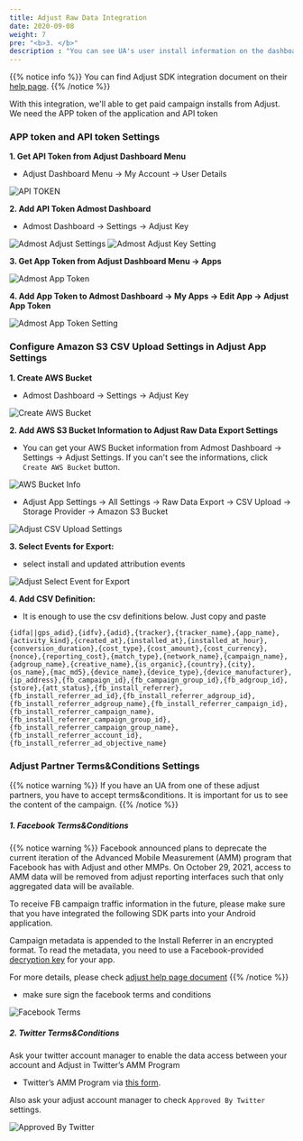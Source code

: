 ```yaml
---
title: Adjust Raw Data Integration
date: 2020-09-08
weight: 7
pre: "<b>3. </b>"
description : "You can see UA's user install information on the dashboard with adjust integration"
---
```


{{% notice info %}}
You can find Adjust SDK integration document on their [help page](https://help.adjust.com/en/sdk).
{{% /notice %}}

With this integration, we'll able to get paid campaign installs from Adjust.
We need the APP token of the application and API token

### APP token and API token Settings

 **1. Get API Token from Adjust Dashboard Menu**

 - Adjust Dashboard Menu -> My Account -> User Details

![API TOKEN](/amrapi/images/adjust-user-details.png?classes=shadow)

 **2. Add API Token Admost Dashboard**
 
 - Admost Dashboard -> Settings -> Adjust Key

![Admost Adjust Settings](/amrapi/images/admost-adjust-settings.png?classes=shadow&width=10pc)
![Admost Adjust Key Setting](/amrapi/images/adjust-key.png?classes=shadow&width=20pc)

 **3. Get App Token from Adjust Dashboard Menu -> Apps**

![Admost App Token](/amrapi/images/adjust-app-token.png?classes=shadow)

**4. Add App Token to Admost Dashboard -> My Apps -> Edit App -> Adjust App Token** 

![Admost App Token Setting](/amrapi/images/admost-app-token.png?classes=shadow)

### Configure Amazon S3 CSV Upload Settings in Adjust App Settings

**1. Create AWS Bucket**

- Admost Dashboard -> Settings -> Adjust Key

![Create AWS Bucket](/amrapi/images/adjust-key.png?classes=shadow&width=20pc)

**2. Add AWS S3 Bucket Information to Adjust Raw Data Export Settings**

- You can get your AWS Bucket information from Admost Dashboard -> Settings -> Adjust Settings. If you can't see the informations, click `Create AWS Bucket` button.

![AWS Bucket Info](/amrapi/images/aws-bucket-info.png?classes=shadow&width=20pc)

- Adjust App Settings -> All Settings -> Raw Data Export -> CSV Upload -> Storage Provider -> Amazon S3 Bucket

![Adjust CSV Upload Settings](/amrapi/images/adjust-csv-upload.png?classes=shadow&width=20pc)

**3. Select Events for Export:** 
- select install and updated attribution events

![Adjust Select Event for Export](/amrapi/images/adjust-events-for-export.png?classes=shadow)

**4. Add CSV Definition:**
- It is enough to use the csv definitions below. Just copy and paste

```text
{idfa||gps_adid},{idfv},{adid},{tracker},{tracker_name},{app_name},{activity_kind},{created_at},{installed_at},{installed_at_hour},{conversion_duration},{cost_type},{cost_amount},{cost_currency},{nonce},{reporting_cost},{match_type},{network_name},{campaign_name},{adgroup_name},{creative_name},{is_organic},{country},{city},{os_name},{mac_md5},{device_name},{device_type},{device_manufacturer},{ip_address},{fb_campaign_id},{fb_campaign_group_id},{fb_adgroup_id},{store},{att_status},{fb_install_referrer},{fb_install_referrer_ad_id},{fb_install_referrer_adgroup_id},{fb_install_referrer_adgroup_name},{fb_install_referrer_campaign_id},{fb_install_referrer_campaign_name},{fb_install_referrer_campaign_group_id},{fb_install_referrer_campaign_group_name},{fb_install_referrer_account_id},{fb_install_referrer_ad_objective_name}
```

### Adjust Partner Terms&Conditions Settings

{{% notice warning %}}
If you have an UA from one of these adjust partners, you have to accept terms&conditions. It is important for us to see the content of the campaign.
{{% /notice %}}

##### 1. Facebook Terms&Conditions

{{% notice warning %}}
Facebook announced plans to deprecate the current iteration of the Advanced Mobile Measurement (AMM) program that Facebook has with Adjust and other MMPs. On October 29, 2021, access to AMM data will be removed from adjust reporting interfaces such that only aggregated data will be available.


To receive FB campaign traffic information in the future, please make sure that you have integrated the following SDK parts into your Android application.

Campaign metadata is appended to the Install Referrer in an encrypted format. To read the metadata, you need to use a Facebook-provided [decryption key](https://help.adjust.com/en/article/facebook-raw-data-reporting-for-android#set-up-the-install-referrer-solution) for your app.

For more details, please check [adjust help page document](https://help.adjust.com/en/article/facebook-raw-data-reporting-for-android#set-up-the-install-referrer-solution)
{{% /notice %}}

 * make sure sign the facebook terms and conditions 

![Facebook Terms](/amrapi/images/facebook-terms.png?classes=shadow)

##### 2. Twitter Terms&Conditions

Ask your twitter account manager to enable the data access between your account and Adjust in Twitter’s AMM Program 

* Twitter’s AMM Program via [this form](https://business.twitter.com/en/form/mact-data-opt-in.html?ref=adjust).

Also ask your adjust account manager to check `Approved By Twitter` settings.

![Approved By Twitter](/amrapi/images/approved-by-twitter.png?classes=shadow)